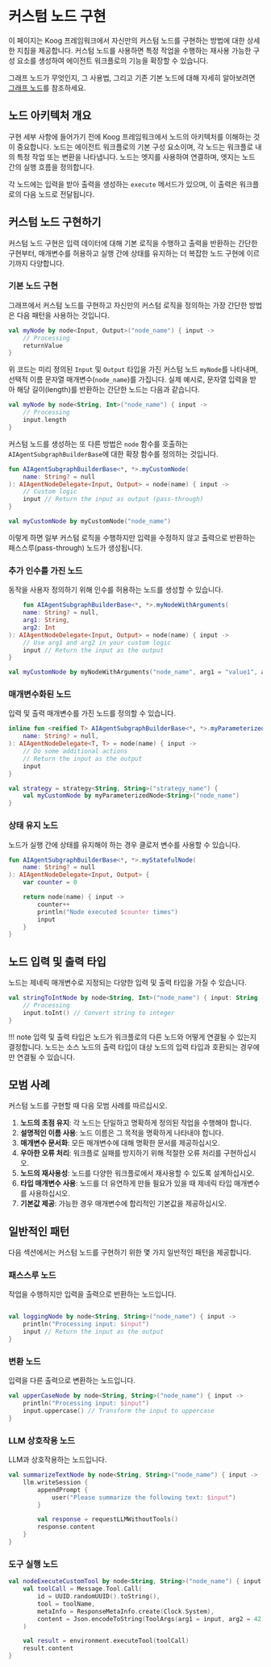 # 커스텀 노드 구현

이 페이지는 Koog 프레임워크에서 자신만의 커스텀 노드를 구현하는 방법에 대한 상세한 지침을 제공합니다. 커스텀 노드를 사용하면 특정 작업을 수행하는 재사용 가능한 구성 요소를 생성하여 에이전트 워크플로의 기능을 확장할 수 있습니다.

그래프 노드가 무엇인지, 그 사용법, 그리고 기존 기본 노드에 대해 자세히 알아보려면 [그래프 노드](nodes-and-components.md)를 참조하세요.

## 노드 아키텍처 개요

구현 세부 사항에 들어가기 전에 Koog 프레임워크에서 노드의 아키텍처를 이해하는 것이 중요합니다. 노드는 에이전트 워크플로의 기본 구성 요소이며, 각 노드는 워크플로 내의 특정 작업 또는 변환을 나타냅니다. 노드는 엣지를 사용하여 연결하며, 엣지는 노드 간의 실행 흐름을 정의합니다.

각 노드에는 입력을 받아 출력을 생성하는 `execute` 메서드가 있으며, 이 출력은 워크플로의 다음 노드로 전달됩니다.

## 커스텀 노드 구현하기

커스텀 노드 구현은 입력 데이터에 대해 기본 로직을 수행하고 출력을 반환하는 간단한 구현부터, 매개변수를 허용하고 실행 간에 상태를 유지하는 더 복잡한 노드 구현에 이르기까지 다양합니다.

### 기본 노드 구현

그래프에서 커스텀 노드를 구현하고 자신만의 커스텀 로직을 정의하는 가장 간단한 방법은 다음 패턴을 사용하는 것입니다.

<!--- INCLUDE
import ai.koog.agents.core.dsl.builder.strategy

typealias Input = String
typealias Output = Int

val returnValue = 42

val str = strategy<Input, Output>("my-strategy") {
-->
<!--- SUFFIX
}
-->
```kotlin
val myNode by node<Input, Output>("node_name") { input ->
    // Processing
    returnValue
}
```
<!--- KNIT example-custom-nodes-01.kt -->

위 코드는 미리 정의된 `Input` 및 `Output` 타입을 가진 커스텀 노드 `myNode`를 나타내며, 선택적 이름 문자열 매개변수(`node_name`)를 가집니다. 실제 예시로, 문자열 입력을 받아 해당 길이(length)를 반환하는 간단한 노드는 다음과 같습니다.

<!--- INCLUDE
import ai.koog.agents.core.dsl.builder.strategy

val str = strategy<String, Int>("my-strategy") {
-->
<!--- SUFFIX
}
-->
```kotlin
val myNode by node<String, Int>("node_name") { input ->
    // Processing
    input.length
}
```
<!--- KNIT example-custom-nodes-02.kt -->

커스텀 노드를 생성하는 또 다른 방법은 `node` 함수를 호출하는 `AIAgentSubgraphBuilderBase`에 대한 확장 함수를 정의하는 것입니다.

<!--- INCLUDE
import ai.koog.agents.core.dsl.builder.AIAgentNodeDelegate
import ai.koog.agents.core.dsl.builder.AIAgentSubgraphBuilderBase
import ai.koog.agents.core.dsl.builder.strategy

typealias Input = String
typealias Output = String

val strategy = strategy<String, String>("strategy_name") {
-->
<!--- SUFFIX
}
-->
```kotlin
fun AIAgentSubgraphBuilderBase<*, *>.myCustomNode(
    name: String? = null
): AIAgentNodeDelegate<Input, Output> = node(name) { input ->
    // Custom logic
    input // Return the input as output (pass-through)
}

val myCustomNode by myCustomNode("node_name")
```
<!--- KNIT example-custom-nodes-03.kt -->

이렇게 하면 일부 커스텀 로직을 수행하지만 입력을 수정하지 않고 출력으로 반환하는 패스스루(pass-through) 노드가 생성됩니다.

### 추가 인수를 가진 노드

동작을 사용자 정의하기 위해 인수를 허용하는 노드를 생성할 수 있습니다.

<!--- INCLUDE
import ai.koog.agents.core.dsl.builder.AIAgentNodeDelegate
import ai.koog.agents.core.dsl.builder.AIAgentSubgraphBuilderBase
import ai.koog.agents.core.dsl.builder.strategy

typealias Input = String
typealias Output = String

val strategy = strategy<String, String>("strategy_name") {
-->
<!--- SUFFIX
}
-->
```kotlin
    fun AIAgentSubgraphBuilderBase<*, *>.myNodeWithArguments(
    name: String? = null,
    arg1: String,
    arg2: Int
): AIAgentNodeDelegate<Input, Output> = node(name) { input ->
    // Use arg1 and arg2 in your custom logic
    input // Return the input as the output
}

val myCustomNode by myNodeWithArguments("node_name", arg1 = "value1", arg2 = 42)
```
<!--- KNIT example-custom-nodes-04.kt -->

### 매개변수화된 노드

입력 및 출력 매개변수를 가진 노드를 정의할 수 있습니다.

<!--- INCLUDE
import ai.koog.agents.core.dsl.builder.AIAgentNodeDelegate
import ai.koog.agents.core.dsl.builder.AIAgentSubgraphBuilderBase
import ai.koog.agents.core.dsl.builder.strategy
-->

```kotlin
inline fun <reified T> AIAgentSubgraphBuilderBase<*, *>.myParameterizedNode(
    name: String? = null,
): AIAgentNodeDelegate<T, T> = node(name) { input ->
    // Do some additional actions
    // Return the input as the output
    input
}

val strategy = strategy<String, String>("strategy_name") {
    val myCustomNode by myParameterizedNode<String>("node_name")
}
```
<!--- KNIT example-custom-nodes-05.kt -->

### 상태 유지 노드

노드가 실행 간에 상태를 유지해야 하는 경우 클로저 변수를 사용할 수 있습니다.

<!--- INCLUDE
import ai.koog.agents.core.dsl.builder.AIAgentNodeDelegate
import ai.koog.agents.core.dsl.builder.AIAgentSubgraphBuilderBase

typealias Input = Unit
typealias Output = Unit

-->
```kotlin
fun AIAgentSubgraphBuilderBase<*, *>.myStatefulNode(
    name: String? = null
): AIAgentNodeDelegate<Input, Output> {
    var counter = 0

    return node(name) { input ->
        counter++
        println("Node executed $counter times")
        input
    }
}
```
<!--- KNIT example-custom-nodes-06.kt -->

## 노드 입력 및 출력 타입

노드는 제네릭 매개변수로 지정되는 다양한 입력 및 출력 타입을 가질 수 있습니다.

<!--- INCLUDE
import ai.koog.agents.core.dsl.builder.strategy

val strategy = strategy<String, String>("strategy_name") {
-->
<!--- SUFFIX
}
-->
```kotlin
val stringToIntNode by node<String, Int>("node_name") { input: String ->
    // Processing
    input.toInt() // Convert string to integer
}
```
<!--- KNIT example-custom-nodes-07.kt -->

!!! note
    입력 및 출력 타입은 노드가 워크플로의 다른 노드와 어떻게 연결될 수 있는지 결정합니다. 노드는 소스 노드의 출력 타입이 대상 노드의 입력 타입과 호환되는 경우에만 연결될 수 있습니다.

## 모범 사례

커스텀 노드를 구현할 때 다음 모범 사례를 따르십시오.

1.  **노드의 초점 유지**: 각 노드는 단일하고 명확하게 정의된 작업을 수행해야 합니다.
2.  **설명적인 이름 사용**: 노드 이름은 그 목적을 명확하게 나타내야 합니다.
3.  **매개변수 문서화**: 모든 매개변수에 대해 명확한 문서를 제공하십시오.
4.  **우아한 오류 처리**: 워크플로 실패를 방지하기 위해 적절한 오류 처리를 구현하십시오.
5.  **노드의 재사용성**: 노드를 다양한 워크플로에서 재사용할 수 있도록 설계하십시오.
6.  **타입 매개변수 사용**: 노드를 더 유연하게 만들 필요가 있을 때 제네릭 타입 매개변수를 사용하십시오.
7.  **기본값 제공**: 가능한 경우 매개변수에 합리적인 기본값을 제공하십시오.

## 일반적인 패턴

다음 섹션에서는 커스텀 노드를 구현하기 위한 몇 가지 일반적인 패턴을 제공합니다.

### 패스스루 노드

작업을 수행하지만 입력을 출력으로 반환하는 노드입니다.

<!--- INCLUDE
import ai.koog.agents.core.dsl.builder.strategy

val strategy = strategy<String, String>("strategy_name") {
-->
<!--- SUFFIX
}
-->
```kotlin

val loggingNode by node<String, String>("node_name") { input ->
    println("Processing input: $input")
    input // Return the input as the output
}
```
<!--- KNIT example-custom-nodes-08.kt -->

### 변환 노드

입력을 다른 출력으로 변환하는 노드입니다.

<!--- INCLUDE
import ai.koog.agents.core.dsl.builder.strategy

val strategy = strategy<String, String>("strategy_name") {
-->
<!--- SUFFIX
}
-->
```kotlin
val upperCaseNode by node<String, String>("node_name") { input ->
    println("Processing input: $input")
    input.uppercase() // Transform the input to uppercase
}
```
<!--- KNIT example-custom-nodes-09.kt -->

### LLM 상호작용 노드

LLM과 상호작용하는 노드입니다.

<!--- INCLUDE
import ai.koog.agents.core.dsl.builder.strategy

val strategy = strategy<String, String>("strategy_name") {
-->
<!--- SUFFIX
}
-->
```kotlin
val summarizeTextNode by node<String, String>("node_name") { input ->
    llm.writeSession {
        appendPrompt {
            user("Please summarize the following text: $input")
        }

        val response = requestLLMWithoutTools()
        response.content
    }
}
```
<!--- KNIT example-custom-nodes-10.kt -->

### 도구 실행 노드

<!--- INCLUDE
import ai.koog.agents.core.dsl.builder.strategy
import ai.koog.agents.core.environment.executeTool
import ai.koog.prompt.message.Message
import ai.koog.prompt.message.ResponseMetaInfo
import kotlinx.datetime.Clock
import kotlinx.serialization.Serializable
import kotlinx.serialization.json.Json
import java.util.*

val toolName = "my-custom-tool"

@Serializable
data class ToolArgs(val arg1: String, val arg2: Int)

val strategy = strategy<String, String>("strategy_name") {

-->
<!--- SUFFIX
}
-->
```kotlin
val nodeExecuteCustomTool by node<String, String>("node_name") { input ->
    val toolCall = Message.Tool.Call(
        id = UUID.randomUUID().toString(),
        tool = toolName,
        metaInfo = ResponseMetaInfo.create(Clock.System),
        content = Json.encodeToString(ToolArgs(arg1 = input, arg2 = 42)) // Use the input as tool arguments
    )

    val result = environment.executeTool(toolCall)
    result.content
}
```
<!--- KNIT example-custom-nodes-11.kt -->
